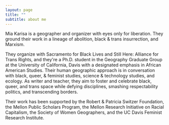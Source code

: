 ```yaml
---
layout: page
title: ""
subtitle: about me
---
```


[](/img/DSC_1174.JPG)

Mia Karisa is a geographer and organizer with eyes only for liberation. They ground their work in a lineage of abolition, black & trans insurrection, and Marxism.

They organize with Sacramento for Black Lives and Still Here: Alliance for Trans Rights, and they're a Ph.D. student in the Geography Graduate Group at the University of California, Davis with a designated emphasis in African American Studies.  Their human geographic approach is in conversation with black, queer, & feminist studies, science & technology studies, and ecology.  As writer and teacher, they aim to foster and celebrate black, queer, and trans space while defying disciplines, smashing respectability politics, and transcending borders. 

Their work has been supported by the Robert & Patricia Switzer Foundation, the Mellon Public Scholars Program, the Mellon Research Initiative on Racial Capitalism, the Society of Women Geographers, and the UC Davis Feminist Research Institute.
